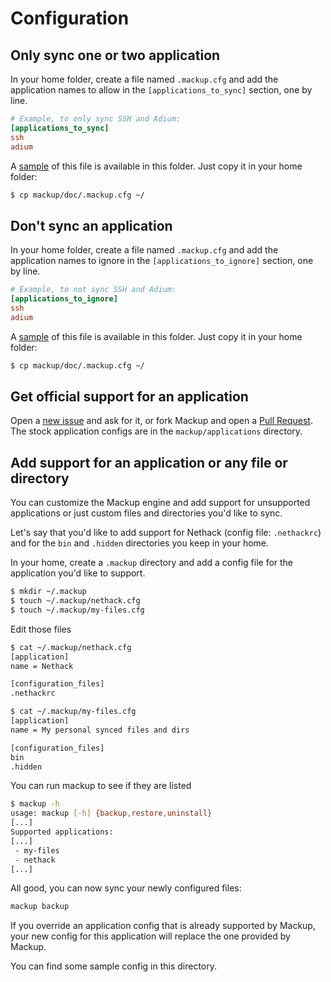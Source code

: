 # Configuration

## Only sync one or two application

In your home folder, create a file named `.mackup.cfg` and add the application
names to allow in the `[applications_to_sync]` section, one by line.

```ini
# Example, to only sync SSH and Adium:
[applications_to_sync]
ssh
adium
```

A [sample](.mackup.cfg) of this file is available in this folder. Just copy it
in your home folder:

```bash
$ cp mackup/doc/.mackup.cfg ~/
```

## Don't sync an application

In your home folder, create a file named `.mackup.cfg` and add the application
names to ignore in the `[applications_to_ignore]` section, one by line.

```ini
# Example, to not sync SSH and Adium:
[applications_to_ignore]
ssh
adium
```

A [sample](.mackup.cfg) of this file is available in this folder. Just copy it
in your home folder:

```bash
$ cp mackup/doc/.mackup.cfg ~/
```

## Get official support for an application

Open a [new issue](https://github.com/lra/mackup/issues) and ask for it, or
fork Mackup and open a
[Pull Request](https://help.github.com/articles/using-pull-requests).
The stock application configs are in the `mackup/applications` directory.

## Add support for an application or any file or directory

You can customize the Mackup engine and add support for unsupported applications
or just custom files and directories you'd like to sync.

Let's say that you'd like to add support for Nethack (config file: `.nethackrc`)
and for the `bin` and `.hidden` directories you keep in your home.

In your home, create a `.mackup` directory and add a config file for the
application you'd like to support.

```bash
$ mkdir ~/.mackup
$ touch ~/.mackup/nethack.cfg
$ touch ~/.mackup/my-files.cfg
```

Edit those files

```bash
$ cat ~/.mackup/nethack.cfg
[application]
name = Nethack

[configuration_files]
.nethackrc
```

```bash
$ cat ~/.mackup/my-files.cfg
[application]
name = My personal synced files and dirs

[configuration_files]
bin
.hidden
```

You can run mackup to see if they are listed
```bash
$ mackup -h
usage: mackup [-h] {backup,restore,uninstall}
[...]
Supported applications:
[...]
 - my-files
 - nethack
[...]
```

All good, you can now sync your newly configured files:
```bash
mackup backup
```

If you override an application config that is already supported by Mackup, your
new config for this application will replace the one provided by Mackup.

You can find some sample config in this directory.
